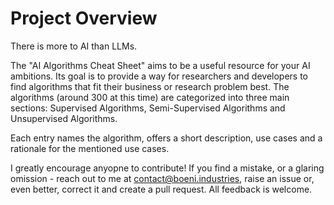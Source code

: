 # Project Overview

There is more to AI than LLMs.

The "AI Algorithms Cheat Sheet" aims to be a useful resource for your AI ambitions. Its goal is to provide a way for researchers and developers to find algorithms that fit their business or research problem best. The algorithms (around 300 at this time) are categorized into three main sections: Supervised Algorithms, Semi-Supervised Algorithms and Unsupervised Algorithms.

Each entry names the algorithm, offers a short description, use cases and a rationale for the mentioned use cases.

I greatly encourage anyopne to contribute! If you find a mistake, or a glaring omission - reach out to me at contact@boeni.industries, raise an issue or, even better, correct it and create a pull request. All feedback is welcome.
